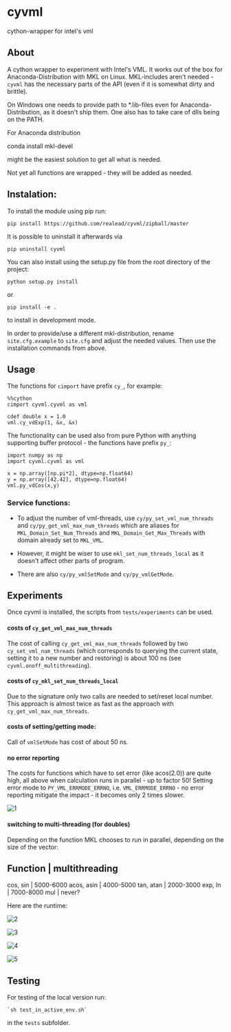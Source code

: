 # cyvml

cython-wrapper for intel's vml

## About

A cython wrapper to experiment with Intel's VML. It works out of the box for Anaconda-Distribution with MKL on Linux. MKL-includes aren't needed - `cyvml` has the necessary parts of the API (even if it is somewhat dirty and brittle).


On Windows one needs to provide path to *.lib-files even for Anaconda-Distribution, as it doesn't ship them. One also has to take care of dlls being on the PATH.

For Anaconda distribution

   conda install mkl-devel

might be the easiest solution to get all what is needed.

Not yet all functions are wrapped - they will be added as needed.

## Instalation:

To install the module using pip run:

    pip install https://github.com/realead/cyvml/zipball/master

It is possible to uninstall it afterwards via

    pip uninstall cyvml

You can also install using the setup.py file from the root directory of the project:

    python setup.py install

or 

    pip install -e .

to install in development mode.

In order to provide/use a different mkl-distribution, rename `site.cfg.example` to `site.cfg` and adjust the needed values. Then use the installation commands from above.

## Usage


The functions for `cimport` have prefix `cy_`, for example:


    %%cython
    cimport cyvml.cyvml as vml

    cdef double x = 1.0
    vml.cy_vdExp(1, &x, &x)

The functionality can be used also from pure Python with anything supporting buffer protocol - the functions have prefix `py_`:

    import numpy as np
    import cyvml.cyvml as vml

    x = np.array([np.pi*2], dtype=np.float64)
    y = np.array([42.42], dtype=np.float64)
    vml.py_vdCos(x,y)

### Service functions:

 * To adjust the number of vml-threads, use `cy/py_set_vml_num_threads` and `cy/py_get_vml_max_num_threads` which are aliases for `MKL_Domain_Set_Num_Threads` and `MKL_Domain_Get_Max_Threads` with domain already set to `MKL_VML`.

 * However, it might be wiser to use `mkl_set_num_threads_local` as it doesn't affect other parts of program.

 * There are also `cy/py_vmlSetMode` and `cy/py_vmlGetMode`.

## Experiments

Once cyvml is installed, the scripts from `tests/experiments` can be used.

#### costs of `cy_get_vml_max_num_threads`

The cost of calling `cy_get_vml_max_num_threads` followed by two `cy_set_vml_num_threads` (which corresponds to querying the current state, setting it to a new number and restoring) is about 100 ns (see `cyvml.onoff_multithreading`).

#### costs of `cy_mkl_set_num_threads_local` 

Due to the signature only two calls are needed to set/reset local number. This approach is almost twice as fast as the approach with `cy_get_vml_max_num_threads`.

#### costs of  setting/getting mode:

   Call of `vmlSetMode` has cost of about 50 ns.

#### no error reporting

   The costs for functions which have to set error (like acos(2.0)) are quite high, all above when calculation runs in parallel - up to factor 50! Setting error mode to `PY_VML_ERRMODE_ERRNO`, i.e. `VML_ERRMODE_ERRNO` - no error reporting mitigate the impact - it becomes only 2 times slower.

![1](img/acos.png)

#### switching to multi-threading (for doubles)

Depending on the function MKL chooses to run in parallel, depending on the size of the vector:

Function    | multithreading
--------------------------
cos, sin    |  5000-6000
acos, asin  |  4000-5000
tan, atan   |  2000-3000
exp, ln     |  7000-8000
mul         |  never?

Here are the runtime:

![2](img/par_tan_vs_atan.png)

![3](img/par_sin_cos.png)

![4](img/par_asin_acos.png)

![5](img/par_exp_ln_mul.png)

## Testing

For testing of the local version run:

    `sh test_in_active_env.sh`

in the `tests` subfolder.




